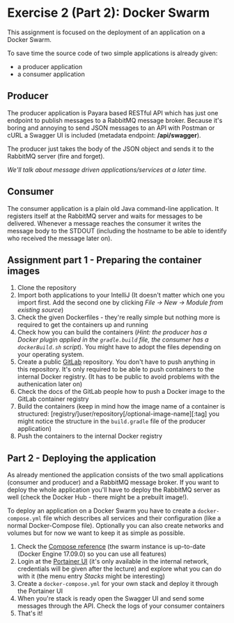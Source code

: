 # Exercise 2 (Part 2): Docker Swarm

This assignment is focused on the deployment of an application on a Docker Swarm.

To save time the source code of two simple applications is already given:
* a producer application
* a consumer application

## Producer

The producer application is Payara based RESTful API which has just one endpoint to publish messages to a RabbitMQ message broker.
Because it's boring and annoying to send JSON messages to an API with Postman or cURL a Swagger UI is included (metadata endpoint: **/api/swagger**).

The producer just takes the body of the JSON object and sends it to the RabbitMQ server (fire and forget).

_We'll talk about message driven applications/services at a later time._

## Consumer

The consumer application is a plain old Java command-line application. It registers itself at the RabbitMQ server and waits for messages to be delivered.
Whenever a message reaches the consumer it writes the message body to the STDOUT (including the hostname to be able to identify who received the message later on).

## Assignment part 1 - Preparing the container images

1. Clone the repository
2. Import both applications to your IntelliJ (It doesn't matter which one you import first. Add the second one by clicking _File -> New -> Module from existing source_)
3. Check the given Dockerfiles - they're really simple but nothing more is required to get the containers up and running
4. Check how you can build the containers (_Hint: the producer has a Docker plugin applied in the `gradle.build` file, the consumer has a `dockerBuild.sh` script_). You might have to adopt the files depending on your operating system.
5. Create a public [GitLab](https://inf-git.fh-rosenheim.de) repository. You don't have to push anything in this repository. It's only required to be able to push containers to the internal Docker registry. (It has to be public to avoid problems with the authenication later on)
6. Check the docs of the GitLab people how to push a Docker image to the GitLab container registry
7. Build the containers (keep in mind how the image name of a container is structured: [registry/]user/repository[/optional-image-name][:tag] you might notice the structure in the `build.gradle` file of the producer application)
8. Push the containers to the internal Docker registry

## Part 2 - Deploying the application

As already mentioned the application consists of the two small applications (consumer and producer) and a RabbitMQ message broker. If you want to deploy the whole application you'll have to deploy the RabbitMQ server as well (check the Docker Hub - there might be a prebuilt image!).

To deploy an application on a Docker Swarm you have to create a `docker-compose.yml` file which describes all services and their configuration (like a normal Docker-Compose file).
Optionally you can also create networks and volumes but for now we want to keep it as simple as possible.

1. Check the [Compose reference](https://docs.docker.com/compose/compose-file/) (the swarm instance is up-to-date (Docker Engine 17.09.0) so you can use all features)
2. Login at the [Portainer UI](http://141.60.123.61:9000) (it's only available in the internal network, credentials will be given after the lecture) and explore what you can do with it (the menu entry _Stacks_ might be interesting)
3. Create a `docker-compose.yml` for your own stack and deploy it through the Portainer UI
4. When you're stack is ready open the Swagger UI and send some messages through the API. Check the logs of your consumer containers
5. That's it!